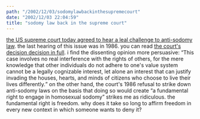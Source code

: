 ```yaml
---
path: "/2002/12/03/sodomylawbackinthesupremecourt" 
date: "2002/12/03 22:04:59" 
title: "sodomy law back in the supreme court" 
---
```

<p><a href="http://news.findlaw.com/news/s/20021202/courtsodomydc.html">the US supreme court today agreed to hear a leal challenge to anti-sodomy law</a>. the last hearing of this issue was in 1986. you can read <a href="http://www.law.umkc.edu/faculty/projects/ftrials/conlaw/bowers.html">the court's decision decision in full</a>. i find the dissenting opinion more persuasive: <q>This case involves no real interference with the rights of others, for the mere knowledge that other individuals do not adhere to one's value system cannot be a legally cognizable interest, let alone an interest that can justify invading the houses, hearts, and minds of citizens who choose to live their lives differently.</q> on the other hand, the court's 1986 refusal to strike down anti-sodomy laws on the basis that doing so would create <q>a fundamental right to engage in homosexual sodomy</q> strikes me as ridiculous. the fundamental right is freedom. why does it take so long to affirm freedom in every new context in which someone wants to deny it?</p>